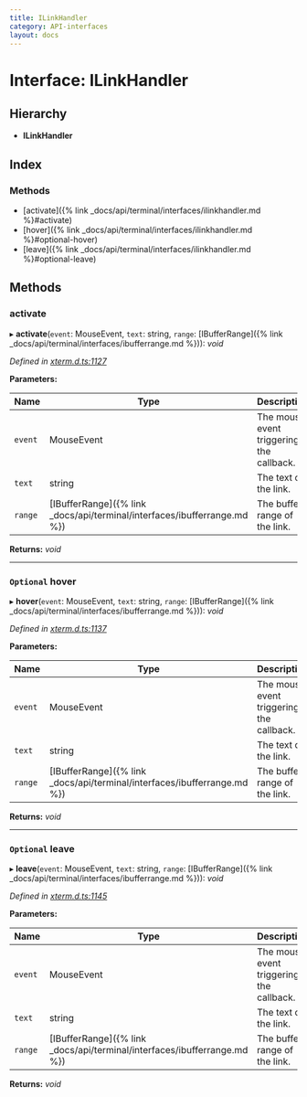 ```yaml
---
title: ILinkHandler
category: API-interfaces
layout: docs
---
```



# Interface: ILinkHandler

## Hierarchy

* **ILinkHandler**

## Index

### Methods

* [activate]({% link _docs/api/terminal/interfaces/ilinkhandler.md %}#activate)
* [hover]({% link _docs/api/terminal/interfaces/ilinkhandler.md %}#optional-hover)
* [leave]({% link _docs/api/terminal/interfaces/ilinkhandler.md %}#optional-leave)

## Methods

###  activate

▸ **activate**(`event`: MouseEvent, `text`: string, `range`: [IBufferRange]({% link _docs/api/terminal/interfaces/ibufferrange.md %})): *void*

*Defined in [xterm.d.ts:1127](https://github.com/xtermjs/xterm.js/blob/5.0.0/typings/xterm.d.ts#L1127)*

**Parameters:**

Name | Type | Description |
------ | ------ | ------ |
`event` | MouseEvent | The mouse event triggering the callback. |
`text` | string | The text of the link. |
`range` | [IBufferRange]({% link _docs/api/terminal/interfaces/ibufferrange.md %}) | The buffer range of the link.  |

**Returns:** *void*

___

### `Optional` hover

▸ **hover**(`event`: MouseEvent, `text`: string, `range`: [IBufferRange]({% link _docs/api/terminal/interfaces/ibufferrange.md %})): *void*

*Defined in [xterm.d.ts:1137](https://github.com/xtermjs/xterm.js/blob/5.0.0/typings/xterm.d.ts#L1137)*

**Parameters:**

Name | Type | Description |
------ | ------ | ------ |
`event` | MouseEvent | The mouse event triggering the callback. |
`text` | string | The text of the link. |
`range` | [IBufferRange]({% link _docs/api/terminal/interfaces/ibufferrange.md %}) | The buffer range of the link.  |

**Returns:** *void*

___

### `Optional` leave

▸ **leave**(`event`: MouseEvent, `text`: string, `range`: [IBufferRange]({% link _docs/api/terminal/interfaces/ibufferrange.md %})): *void*

*Defined in [xterm.d.ts:1145](https://github.com/xtermjs/xterm.js/blob/5.0.0/typings/xterm.d.ts#L1145)*

**Parameters:**

Name | Type | Description |
------ | ------ | ------ |
`event` | MouseEvent | The mouse event triggering the callback. |
`text` | string | The text of the link. |
`range` | [IBufferRange]({% link _docs/api/terminal/interfaces/ibufferrange.md %}) | The buffer range of the link.  |

**Returns:** *void*
